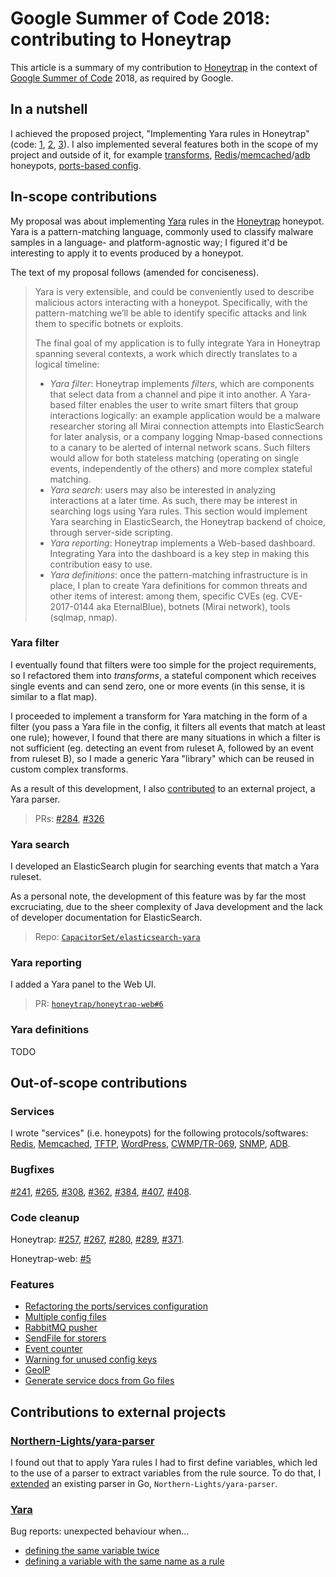Google Summer of Code 2018: contributing to Honeytrap
====

This article is a summary of my contribution to [Honeytrap](https://github.com/honeytrap/honeytrap) in the context of [Google Summer of Code](https://summerofcode.withgoogle.com/dashboard/) 2018, as required by Google.

## In a nutshell

I achieved the proposed project, "Implementing Yara rules in Honeytrap" (code: [1](https://github.com/honeytrap/honeytrap/pull/326), [2](https://github.com/CapacitorSet/elasticsearch-yara), [3](https://github.com/honeytrap/honeytrap-web/pull/6)). I also implemented several features both in the scope of my project and outside of it, for example [transforms](https://github.com/honeytrap/honeytrap/pull/284), [Redis](https://github.com/honeytrap/honeytrap/pull/202)/[memcached](https://github.com/honeytrap/honeytrap/pull/208)/[adb](https://github.com/honeytrap/honeytrap/pull/385) honeypots, [ports-based config](https://github.com/honeytrap/honeytrap/pull/224).

## In-scope contributions

My proposal was about implementing [Yara](https://github.com/VirusTotal/yara) rules in the [Honeytrap](https://github.com/honeytrap/honeytrap) honeypot. Yara is a pattern-matching language, commonly used to classify malware samples in a language- and platform-agnostic way; I figured it'd be interesting to apply it to events produced by a honeypot.

The text of my proposal follows (amended for conciseness).

>Yara is very extensible, and could be conveniently used to describe malicious actors interacting with a honeypot. Specifically, with the pattern-matching we’ll be able to identify specific attacks and link them to specific botnets or exploits.
>
>The final goal of my application is to fully integrate Yara in Honeytrap spanning several contexts, a work which directly translates to a logical timeline:
>
> * *Yara filter*: Honeytrap implements *filters*, which are components that select data from a channel and pipe it into another. A Yara-based filter enables the user to write smart filters that group interactions logically: an example application would be a malware researcher storing all Mirai connection attempts into ElasticSearch for later analysis, or a company logging Nmap-based connections to a canary to be alerted of internal network scans. Such filters would allow for both stateless matching (operating on single events, independently of the others) and more complex stateful matching.
> * *Yara search*: users may also be interested in analyzing interactions at a later time. As such, there may be interest in searching logs using Yara rules. This section would implement Yara searching in ElasticSearch, the Honeytrap backend of choice, through server-side scripting.
> * *Yara reporting*: Honeytrap implements a Web-based dashboard. Integrating Yara into the dashboard is a key step in making this contribution easy to use.
> * *Yara definitions*: once the pattern-matching infrastructure is in place, I plan to create Yara definitions for common threats and other items of interest: among them, specific CVEs (eg. CVE-2017-0144 aka EternalBlue), botnets (Mirai network), tools (sqlmap, nmap).

### Yara filter

I eventually found that filters were too simple for the project requirements, so I refactored them into *transforms*, a stateful component which receives single events and can send zero, one or more events (in this sense, it is similar to a flat map).

I proceeded to implement a transform for Yara matching in the form of a filter (you pass a Yara file in the config, it filters all events that match at least one rule); however, I found that there are many situations in which a filter is not sufficient (eg. detecting an event from ruleset A, followed by an event from ruleset B), so I made a generic Yara "library" which can be reused in custom complex transforms.

As a result of this development, I also [contributed](#northern-lightsyara-parser) to an external project, a Yara parser.

>PRs: [#284](https://github.com/honeytrap/honeytrap/pull/284), [#326](https://github.com/honeytrap/honeytrap/pull/326)

### Yara search

I developed an ElasticSearch plugin for searching events that match a Yara ruleset.

As a personal note, the development of this feature was by far the most excruciating, due to the sheer complexity of Java development and the lack of developer documentation for ElasticSearch.

>Repo: [`CapacitorSet/elasticsearch-yara`](https://github.com/CapacitorSet/elasticsearch-yara)

### Yara reporting

I added a Yara panel to the Web UI.

>PR: [`honeytrap/honeytrap-web#6`](https://github.com/honeytrap/honeytrap-web/pull/6)

### Yara definitions

TODO

## Out-of-scope contributions

### Services

I wrote "services" (i.e. honeypots) for the following protocols/softwares: [Redis](https://github.com/honeytrap/honeytrap/pull/202), [Memcached](https://github.com/honeytrap/honeytrap/pull/208), [TFTP](https://github.com/honeytrap/honeytrap/pull/245), [WordPress](https://github.com/honeytrap/honeytrap/pull/256), [CWMP/TR-069](https://github.com/honeytrap/honeytrap/pull/281), [SNMP](https://github.com/honeytrap/honeytrap/pull/373), [ADB](https://github.com/honeytrap/honeytrap/pull/385).

### Bugfixes

[#241](https://github.com/honeytrap/honeytrap/pull/241), [#265](https://github.com/honeytrap/honeytrap/pull/265), [#308](https://github.com/honeytrap/honeytrap/pull/308), [#362](https://github.com/honeytrap/honeytrap/pull/362), [#384](https://github.com/honeytrap/honeytrap/pull/384), [#407](https://github.com/honeytrap/honeytrap/pull/407), [#408](https://github.com/honeytrap/honeytrap/pull/408).

### Code cleanup

Honeytrap: [#257](https://github.com/honeytrap/honeytrap/pull/257), [#267](https://github.com/honeytrap/honeytrap/pull/267), [#280](https://github.com/honeytrap/honeytrap/pull/280), [#289](https://github.com/honeytrap/honeytrap/pull/289), [#371](https://github.com/honeytrap/honeytrap/pull/371).

Honeytrap-web: [#5](https://github.com/honeytrap/honeytrap-web/pull/5)

### Features

 * [Refactoring the ports/services configuration](https://github.com/honeytrap/honeytrap/pull/224)
 * [Multiple config files](https://github.com/honeytrap/honeytrap/pull/228)
 * [RabbitMQ pusher](https://github.com/honeytrap/honeytrap/pull/259)
 * [SendFile for storers](https://github.com/honeytrap/honeytrap/pull/282)
 * [Event counter](https://github.com/honeytrap/honeytrap/pull/312)
 * [Warning for unused config keys](https://github.com/honeytrap/honeytrap/pull/319)
 * [GeoIP](https://github.com/honeytrap/honeytrap/pull/338)
 * [Generate service docs from Go files](https://github.com/honeytrap/honeytrap/pull/390)

## Contributions to external projects

### [Northern-Lights/yara-parser](https://github.com/Northern-Lights/yara-parser)

I found out that to apply Yara rules I had to first define variables, which led to the use of a parser to extract variables from the rule source. To do that, I [extended](https://github.com/honeytrap/honeytrap-web/pull/6) an existing parser in Go, `Northern-Lights/yara-parser`.

### [Yara](https://github.com/VirusTotal/yara)

Bug reports: unexpected behaviour when...

 * [defining the same variable twice](https://github.com/VirusTotal/yara/issues/908)
 * [defining a variable with the same name as a rule](https://github.com/VirusTotal/yara/issues/920)